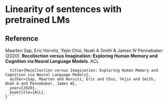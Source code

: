 # Linearity of sentences with pretrained LMs


## Reference

Maarten Sap, Eric Horvitz, Yejin Choi, Noah A Smith & James W Pennebaker (2020).
**Recollection versus Imagination: Exploring Human Memory and Cognition via Neural Language Models**. ACL

```@inproceedings{sap2020recollectionImagination,
  title={Recollection versus Imagination: Exploring Human Memory and Cognition via Neural Language Models},
  author={Sap, Maarten and Horvitz, Eric and Choi, Yejin and Smith, Noah A and Pennebaker, James W},
  year={2020},
  booktitle={ACL},
}```
